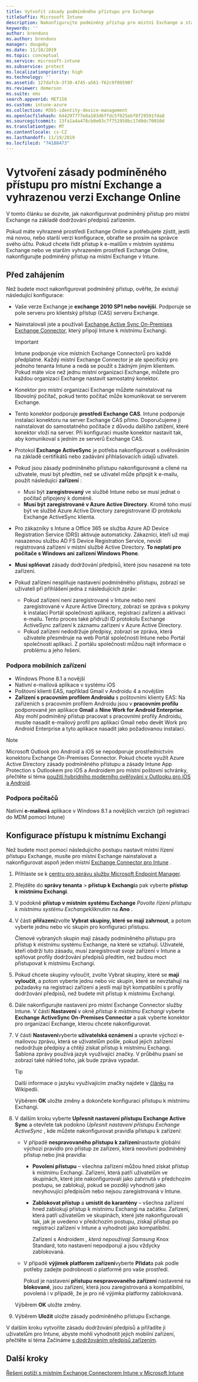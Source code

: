 ```yaml
---
title: Vytvořit zásady podmíněného přístupu pro Exchange
titleSuffix: Microsoft Intune
description: Nakonfigurujte podmíněný přístup pro místní Exchange a starší verze Exchange Online vyhrazené v Intune.
keywords: ''
author: brenduns
ms.author: brenduns
manager: dougeby
ms.date: 11/18/2019
ms.topic: conceptual
ms.service: microsoft-intune
ms.subservice: protect
ms.localizationpriority: high
ms.technology: ''
ms.assetid: 127dafcb-3f30-4745-a561-f62c9f095907
ms.reviewer: demerson
ms.suite: ems
search.appverid: MET150
ms.custom: intune-azure
ms.collection: M365-identity-device-management
ms.openlocfilehash: 644297777e8a103d6ffdc5f025ebf8f29591fda8
ms.sourcegitcommit: 13fa1a4a478cb0e03c7f751958bc17d9dc70010d
ms.translationtype: MT
ms.contentlocale: cs-CZ
ms.lasthandoff: 11/19/2019
ms.locfileid: "74188473"
---
```

# <a name="create-a-conditional-access-policy-for-exchange-on-premises-and-legacy-exchange-online-dedicated"></a>Vytvoření zásady podmíněného přístupu pro místní Exchange a vyhrazenou verzi Exchange Online

V tomto článku se dozvíte, jak nakonfigurovat podmíněný přístup pro místní Exchange na základě dodržování předpisů zařízením.

Pokud máte vyhrazené prostředí Exchange Online a potřebujete zjistit, jestli má novou, nebo starší verzi konfigurace, obraťte se prosím na správce svého účtu. Pokud chcete řídit přístup k e-mailům v místním systému Exchange nebo ve starším vyhrazeném prostředí Exchange Online, nakonfigurujte podmíněný přístup na místní Exchange v Intune.

## <a name="before-you-begin"></a>Před zahájením

Než budete moct nakonfigurovat podmíněný přístup, ověřte, že existují následující konfigurace:

- Vaše verze Exchange je **exchange 2010 SP1 nebo novější**. Podporuje se pole serveru pro klientský přístup (CAS) serveru Exchange.

- Nainstalovali jste a používali [Exchange Active Sync On-Premises Exchange Connector](exchange-connector-install.md), který připojí Intune k místnímu Exchangi.

    >[!IMPORTANT]  
    >Intune podporuje více místních Exchange Connectorů pro každé předplatné.  Každý místní Exchange Connector je ale specifický pro jednoho tenanta Intune a nedá se použít s žádným jiným klientem.  Pokud máte více než jednu místní organizaci Exchange, můžete pro každou organizaci Exchange nastavit samostatný konektor.

- Konektor pro místní organizaci Exchange můžete nainstalovat na libovolný počítač, pokud tento počítač může komunikovat se serverem Exchange.

- Tento konektor podporuje **prostředí Exchange CAS**. Intune podporuje instalaci konektoru na server Exchange CAS přímo. Doporučujeme ji nainstalovat do samostatného počítače z důvodu dalšího zatížení, které konektor vloží na server. Při konfiguraci musíte konektor nastavit tak, aby komunikoval s jedním ze serverů Exchange CAS.

- Protokol **Exchange ActiveSync** je potřeba nakonfigurovat s ověřováním na základě certifikátů nebo zadávání přihlašovacích údajů uživateli.

- Pokud jsou zásady podmíněného přístupu nakonfigurované a cílené na uživatele, musí být předtím, než se uživatel může připojit k e-mailu, použít následující **zařízení** :
  - Musí být **zaregistrovaný** ve službě Intune nebo se musí jednat o počítač připojený k doméně.
  - **Musí být zaregistrované v Azure Active Directory**. Kromě toho musí být ve službě Azure Active Directory zaregistrované ID protokolu Exchange ActiveSync klienta.

- Pro zákazníky s Intune a Office 365 se služba Azure AD Device Registration Service (DRS) aktivuje automaticky. Zákazníci, kteří už mají nasazenou službu AD FS Device Registration Service, nevidí registrovaná zařízení v místní službě Active Directory. **To neplatí pro počítače s Windows ani zařízení Windows Phone**.

- **Musí splňovat** zásady dodržování předpisů, které jsou nasazené na toto zařízení.

- Pokud zařízení nesplňuje nastavení podmíněného přístupu, zobrazí se uživateli při přihlášení jedna z následujících zpráv:
  - Pokud zařízení není zaregistrované v Intune nebo není zaregistrované v Azure Active Directory, zobrazí se zpráva s pokyny k instalaci Portál společnosti aplikace, registraci zařízení a aktivaci e-mailu. Tento proces také přidruží ID protokolu Exchange ActiveSync zařízení k záznamu zařízení v Azure Active Directory.
  - Pokud zařízení nedodržuje předpisy, zobrazí se zpráva, která uživatele přesměruje na web Portál společnosti Intune nebo Portál společnosti aplikaci. Z portálu společnosti můžou najít informace o problému a jeho řešení.

### <a name="support-for-mobile-devices"></a>Podpora mobilních zařízení

- Windows Phone 8.1 a novější
- Nativní e-mailová aplikace v systému iOS
- Poštovní klienti EAS, například Gmail v Androidu 4 a novějším
- **Zařízení s pracovním profilem Androidu** s poštovními klienty EAS: Na zařízeních s pracovním profilem Androidu jsou v **pracovním profilu** podporované jen aplikace **Gmail** a **Nine Work for Android Enterprise**. Aby mohl podmíněný přístup pracovat s pracovními profily Androidu, musíte nasadit e-mailový profil pro aplikaci Gmail nebo devět Work pro Android Enterprise a tyto aplikace nasadit jako požadovanou instalaci.

> [!NOTE]
> Microsoft Outlook pro Android a iOS se nepodporuje prostřednictvím konektoru Exchange On-Premises Connector. Pokud chcete využít Azure Active Directory zásady podmíněného přístupu a zásady Intune App Protection s Outlookem pro iOS a Androidem pro místní poštovní schránky, přečtěte si téma [použití hybridního moderního ověřování v Outlooku pro iOS a Android](https://docs.microsoft.com/Exchange/clients/outlook-for-ios-and-android/use-hybrid-modern-auth).

### <a name="support-for-pcs"></a>Podpora počítačů

Nativní **e-mailová** aplikace v Windows 8.1 a novějších verzích (při registraci do MDM pomocí Intune)

## <a name="configure-exchange-on-premises-access"></a>Konfigurace přístupu k místnímu Exchangi

Než budete moct pomocí následujícího postupu nastavit místní řízení přístupu Exchange, musíte pro místní Exchange nainstalovat a nakonfigurovat aspoň jeden místní [Exchange Connector pro Intune](exchange-connector-install.md) .

1. Přihlaste se k [centru pro správu služby Microsoft Endpoint Manager](https://go.microsoft.com/fwlink/?linkid=2109431).

2. Přejděte do **správy tenanta** > **přístup k Exchangi**a pak vyberte **přístup k místnímu Exchangi**.

3. V podokně **přístup v místním systému Exchange** *Povolte řízení přístupu k místnímu systému Exchange*kliknutím na **Ano** .

4. V části **přiřazení**zvolte **Vybrat skupiny, které se mají zahrnout**, a potom vyberte jednu nebo víc skupin pro konfiguraci přístupu.

   Členové vybraných skupin mají zásady podmíněného přístupu pro přístup k místnímu systému Exchange, na které se vztahují. Uživatelé, kteří obdrží tuto zásadu, musí zaregistrovat svoje zařízení v Intune a splňovat profily dodržování předpisů předtím, než budou moct přistupovat k místnímu Exchangi.

5. Pokud chcete skupiny vyloučit, zvolte Vybrat skupiny, které se **mají vyloučit**, a potom vyberte jednu nebo víc skupin, které se nevztahují na požadavky na registraci zařízení a jestli mají být kompatibilní s profily dodržování předpisů, než budete mít přístup k místnímu Exchangi. 

6. Dále nakonfigurujte nastavení pro místní Exchange Connector služby Intune.  V části **Nastavení** v okně *přístup k místnímu Exchangi* vyberte **Exchange ActiveSync On-Premises Connector** a pak vyberte konektor pro organizaci Exchange, kterou chcete nakonfigurovat.

7. V části **Nastavení**vyberte **uživatelská oznámení** a upravte výchozí e-mailovou zprávu, která se uživatelům pošle, pokud jejich zařízení nedodržuje předpisy a chtějí získat přístup k místnímu Exchangi. Šablona zprávy používá jazyk využívající značky.  V průběhu psaní se zobrazí také náhled toho, jak bude zpráva vypadat.
   > [!TIP]
   > Další informace o jazyku využívajícím značky najdete v [článku](https://en.wikipedia.org/wiki/Markup_language) na Wikipedii.
 
   Výběrem **OK** uložte změny a dokončete konfiguraci přístupu k místnímu Exchangi.

8. V dalším kroku vyberte **Upřesnit nastavení přístupu Exchange Active Sync** a otevřete tak podokno *Upřesnit nastavení přístupu Exchange ActiveSync* , kde můžete nakonfigurovat pravidla přístupu k zařízení:  

   - V případě **nespravovaného přístupu k zařízení**nastavte globální výchozí pravidlo pro přístup ze zařízení, která neovlivní podmíněný přístup nebo jiná pravidla:

     - **Povolení přístupu** – všechna zařízení můžou hned získat přístup k místnímu Exchangi. Zařízení, která patří uživatelům ve skupinách, které jste nakonfigurovali jako zahrnutá v předchozím postupu, se zablokují, pokud se později vyhodnotí jako nevyhovující předpisům nebo nejsou zaregistrovaná v Intune.

     - **Zablokovat přístup** a **umístit do karantény** – všechna zařízení hned zablokují přístup k místnímu Exchangi na začátku. Zařízení, která patří uživatelům ve skupinách, které jste nakonfigurovali tak, jak je uvedeno v předchozím postupu, získají přístup po registraci zařízení v Intune a vyhodnotí jako kompatibilní. 

       Zařízení s Androidem *, která nepoužívají Samsung* Knox Standard, toto nastavení nepodporují a jsou vždycky zablokovaná.

   -  V případě **výjimek platforem zařízení**vyberte **Přidat**a pak podle potřeby zadejte podrobnosti o platformě pro vaše prostředí. 
   
      Pokud je nastavení **přístupu nespravovaného zařízení** nastavené na **blokované**, jsou zařízení, která jsou zaregistrovaná a kompatibilní, povolená i v případě, že je pro ně výjimka platformy zablokovaná.  
   
   Výběrem **OK** uložte změny.

9. Výběrem **Uložit** uložte zásady podmíněného přístupu Exchange.

V dalším kroku vytvoříte zásadu dodržování předpisů a přiřadíte ji uživatelům pro Intune, abyste mohli vyhodnotit jejich mobilní zařízení, přečtěte si téma Začínáme [s dodržováním předpisů zařízením](device-compliance-get-started.md).

## <a name="next-steps"></a>Další kroky

[Řešení potíží s místním Exchange Connectorem Intune v Microsoft Intune](https://support.microsoft.com/help/4471887)
